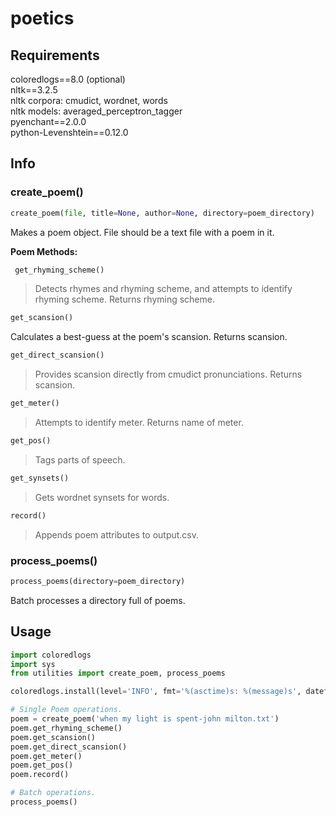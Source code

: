 # poetics
## Requirements
coloredlogs==8.0 (optional)  
nltk==3.2.5  
nltk corpora: cmudict, wordnet, words  
nltk models: averaged_perceptron_tagger  
pyenchant==2.0.0  
python-Levenshtein==0.12.0  
## Info
### create_poem()
```python 
create_poem(file, title=None, author=None, directory=poem_directory) 
```
Makes a poem object. File should be a text file with a poem in it.  

**Poem Methods:**  
```python
 get_rhyming_scheme()
``` 
>Detects rhymes and rhyming scheme, and attempts to identify rhyming scheme. Returns rhyming scheme.  

```python
get_scansion()  
```
Calculates a best-guess at the poem's scansion. Returns scansion.  

```python
get_direct_scansion()
```
>Provides scansion directly from cmudict pronunciations. Returns scansion.  

```python
get_meter()
```  
> Attempts to identify meter. Returns name of meter.  

```python
get_pos()
```
>Tags parts of speech.  

```python
get_synsets()
```
>Gets wordnet synsets for words.  

```python
record()
```
>Appends poem attributes to output.csv.  

### process_poems()
```python
process_poems(directory=poem_directory)
```
Batch processes a directory full of poems.

## Usage
```python
import coloredlogs
import sys
from utilities import create_poem, process_poems

coloredlogs.install(level='INFO', fmt='%(asctime)s: %(message)s', datefmt='%H:%M:%S', stream=sys.stdout)

# Single Poem operations.
poem = create_poem('when my light is spent-john milton.txt')
poem.get_rhyming_scheme()
poem.get_scansion()
poem.get_direct_scansion()
poem.get_meter()
poem.get_pos()
poem.record()

# Batch operations.
process_poems()
```